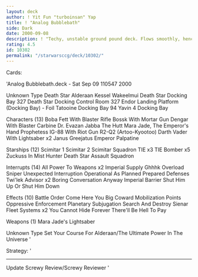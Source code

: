 ```yaml
---
layout: deck
author: ! Yit Fun "turboinsan" Yap
title: ! "Analog Bubblebath"
side: Dark
date: 2000-09-08
description: ! "Techy, unstable ground pound deck. Flows smoothly, hence the title."
rating: 4.5
id: 10302
permalink: "/starwarsccg/deck/10302/"
---
```

Cards: 

'Analog Bubblebath.deck - Sat Sep 09 110547 2000

Unknown Type
Death Star
Alderaan
Kessel
Wakeelmui
Death Star Docking Bay 327
Death Star Docking Control Room 327
Endor Landing Platform (Docking Bay) - Foil
Tatooine Docking Bay 94
Yavin 4 Docking Bay

Characters (13)
Boba Fett With Blaster Rifle
Bossk With Mortar Gun
Dengar With Blaster Carbine
Dr. Evazan
Jabba The Hutt
Mara Jade, The Emperor's Hand
Prophetess
IG-88 With Riot Gun
R2-Q2 (Artoo-Kyootoo)
Darth Vader With Lightsaber  x2
Janus Greejatus
Emperor Palpatine

Starships (12)
Scimitar 1
Scimitar 2
Scimitar Squadron TIE  x3
TIE Bomber  x5
Zuckuss In Mist Hunter
Death Star Assault Squadron

Interrupts (14)
All Power To Weapons  x2
Imperial Supply
Ghhhk
Overload
Sniper
Unexpected Interruption
Operational As Planned
Prepared Defenses
Twi'lek Advisor  x2
Boring Conversation Anyway
Imperial Barrier
Shut Him Up Or Shut Him Down

Effects (10)
Battle Order
Come Here You Big Coward
Mobilization Points
Oppressive Enforcement
Planetary Subjugation
Search And Destroy
Sienar Fleet Systems  x2
You Cannot Hide Forever
There'll Be Hell To Pay

Weapons (1)
Mara Jade's Lightsaber

Unknown Type
Set Your Course For Alderaan/The Ultimate Power In The Universe
'

Strategy: '

--------------------------------------------------------
 Update Screwy Review/Screwy Reviewer '
